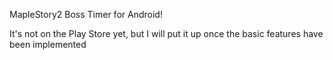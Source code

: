 MapleStory2 Boss Timer for Android!

It's not on the Play Store yet, but I will put it up once the basic features have been implemented
